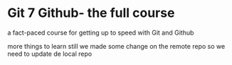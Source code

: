 # Git 7 Github- the full course

a fact-paced course for getting up to speed with Git and Github

more things to learn still
we made some change on the remote repo so we need to update de local repo

